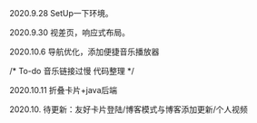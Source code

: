 2020.9.28
  SetUp一下环境。
  
  
2020.9.30
  视差页，响应式布局。
  
2020.10.6
  导航优化，添加便捷音乐播放器

/*
  To-do
  音乐链接过慢
  代码整理
*/

2020.10.11
  折叠卡片+java后端

2020.10. 待更新：友好卡片登陆/博客模式与博客添加更新/个人视频

